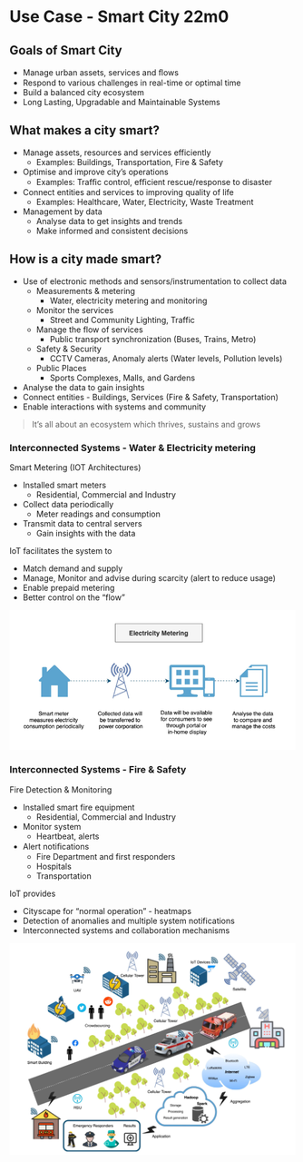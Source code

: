 # Use Case - Smart City 22m0

## Goals of Smart City
* Manage urban assets, services and ﬂows
* Respond to various challenges in real-time or optimal time
* Build a balanced city ecosystem 
* Long Lasting, Upgradable and Maintainable Systems

## What makes a city smart?
* Manage assets, resources and services efficiently
  * Examples: Buildings, Transportation, Fire & Safety
* Optimise and improve city’s operations
  * Examples: Trafﬁc control, efﬁcient rescue/response to disaster
* Connect entities and services to improving quality of life
  * Examples: Healthcare, Water, Electricity, Waste Treatment
* Management by data
  * Analyse data to get insights and trends
  * Make informed and consistent decisions

## How is a city made smart?
* Use of electronic methods and sensors/instrumentation to collect data
  * Measurements & metering
    * Water, electricity metering and monitoring
  * Monitor the services
    * Street and Community Lighting, Traffic
  * Manage the flow of services
    * Public transport synchronization (Buses, Trains, Metro)
  * Safety & Security
    * CCTV Cameras, Anomaly alerts (Water levels, Pollution levels)
  * Public Places
      * Sports Complexes, Malls, and Gardens
* Analyse the data to gain insights
* Connect entities - Buildings, Services (Fire & Safety, Transportation)
* Enable interactions with systems and community 

> It’s all about an ecosystem which thrives, sustains and grows

### Interconnected Systems - Water & Electricity metering

Smart Metering (IOT Architectures)
* Installed smart meters
  * Residential, Commercial and Industry
* Collect data periodically
  * Meter readings and consumption
* Transmit data to central servers
  * Gain insights with the data

IoT facilitates the system to
* Match demand and supply
* Manage, Monitor and advise during scarcity (alert to reduce usage)
* Enable prepaid metering
* Better control on the “flow”

![](../images/use-case-example-water-electricity.png)

### Interconnected Systems - Fire & Safety

Fire Detection & Monitoring
* Installed smart fire equipment
  * Residential, Commercial and Industry
* Monitor system
  * Heartbeat, alerts
* Alert notiﬁcations
  * Fire Department and first responders
  * Hospitals
  * Transportation

IoT provides
* Cityscape for “normal operation” - heatmaps
* Detection of anomalies and multiple system notifications
* Interconnected systems and collaboration mechanisms

![use-case-example-fire-safety](../images/use-case-example-fire-safety.png)